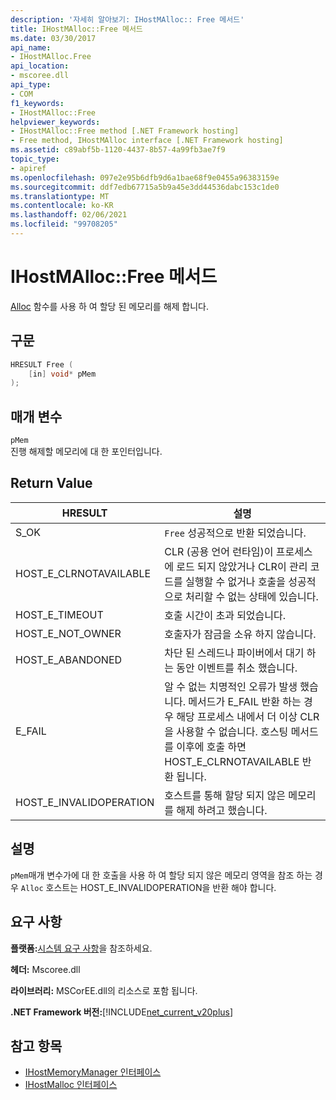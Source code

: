 ```yaml
---
description: '자세히 알아보기: IHostMAlloc:: Free 메서드'
title: IHostMAlloc::Free 메서드
ms.date: 03/30/2017
api_name:
- IHostMAlloc.Free
api_location:
- mscoree.dll
api_type:
- COM
f1_keywords:
- IHostMAlloc::Free
helpviewer_keywords:
- IHostMAlloc::Free method [.NET Framework hosting]
- Free method, IHostMAlloc interface [.NET Framework hosting]
ms.assetid: c89abf5b-1120-4437-8b57-4a99fb3ae7f9
topic_type:
- apiref
ms.openlocfilehash: 097e2e95b6dfb9d6a1bae68f9e0455a96383159e
ms.sourcegitcommit: ddf7edb67715a5b9a45e3dd44536dabc153c1de0
ms.translationtype: MT
ms.contentlocale: ko-KR
ms.lasthandoff: 02/06/2021
ms.locfileid: "99708205"
---
```

# <a name="ihostmallocfree-method"></a>IHostMAlloc::Free 메서드

[Alloc](ihostmalloc-alloc-method.md) 함수를 사용 하 여 할당 된 메모리를 해제 합니다.  
  
## <a name="syntax"></a>구문  
  
```cpp  
HRESULT Free (  
    [in] void* pMem  
);  
```  
  
## <a name="parameters"></a>매개 변수  

 `pMem`  
 진행 해제할 메모리에 대 한 포인터입니다.  
  
## <a name="return-value"></a>Return Value  
  
|HRESULT|설명|  
|-------------|-----------------|  
|S_OK|`Free` 성공적으로 반환 되었습니다.|  
|HOST_E_CLRNOTAVAILABLE|CLR (공용 언어 런타임)이 프로세스에 로드 되지 않았거나 CLR이 관리 코드를 실행할 수 없거나 호출을 성공적으로 처리할 수 없는 상태에 있습니다.|  
|HOST_E_TIMEOUT|호출 시간이 초과 되었습니다.|  
|HOST_E_NOT_OWNER|호출자가 잠금을 소유 하지 않습니다.|  
|HOST_E_ABANDONED|차단 된 스레드나 파이버에서 대기 하는 동안 이벤트를 취소 했습니다.|  
|E_FAIL|알 수 없는 치명적인 오류가 발생 했습니다. 메서드가 E_FAIL 반환 하는 경우 해당 프로세스 내에서 더 이상 CLR을 사용할 수 없습니다. 호스팅 메서드를 이후에 호출 하면 HOST_E_CLRNOTAVAILABLE 반환 됩니다.|  
|HOST_E_INVALIDOPERATION|호스트를 통해 할당 되지 않은 메모리를 해제 하려고 했습니다.|  
  
## <a name="remarks"></a>설명  

 `pMem`매개 변수가에 대 한 호출을 사용 하 여 할당 되지 않은 메모리 영역을 참조 하는 경우 `Alloc` 호스트는 HOST_E_INVALIDOPERATION을 반환 해야 합니다.  
  
## <a name="requirements"></a>요구 사항  

 **플랫폼:**[시스템 요구 사항](../../get-started/system-requirements.md)을 참조하세요.  
  
 **헤더:** Mscoree.dll  
  
 **라이브러리:** MSCorEE.dll의 리소스로 포함 됩니다.  
  
 **.NET Framework 버전:**[!INCLUDE[net_current_v20plus](../../../../includes/net-current-v20plus-md.md)]  
  
## <a name="see-also"></a>참고 항목

- [IHostMemoryManager 인터페이스](ihostmemorymanager-interface.md)
- [IHostMalloc 인터페이스](ihostmalloc-interface.md)
